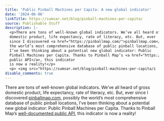 ```yaml
---
title: 'Public Pinball Machines per Capita: A new global indicator'
date: '2024-06-06'
linkTitle: https://sumsar.net/blog/pinball-machines-per-capita/
source: Publishable Stuff
description: |-
  <p>There are tons of well-known global indicators. We’ve all heard of gross
  domestic product, life expectancy, rate of literacy, etc. But, ever
  since I discovered <a href="https://pinballmap.com/">pinballmap.com</a>, possibly
  the world’s most comprehensive database of public pinball locations,
  I’ve been thinking about a potential new global indicator: Public
  Pinball Machines per Capita. Thanks to Pinball Map’s <a href="https://pinballmap.com/api/v1/docs/1.0.html">well-documented
  public API</a>, this indicator
  is now a reality!</p>
  <p> <img src="https://sumsar.net/blog/pinball-machines-per-capita/i ...
disable_comments: true
---
```

<p>There are tons of well-known global indicators. We’ve all heard of gross
domestic product, life expectancy, rate of literacy, etc. But, ever
since I discovered <a href="https://pinballmap.com/">pinballmap.com</a>, possibly
the world’s most comprehensive database of public pinball locations,
I’ve been thinking about a potential new global indicator: Public
Pinball Machines per Capita. Thanks to Pinball Map’s <a href="https://pinballmap.com/api/v1/docs/1.0.html">well-documented
public API</a>, this indicator
is now a reality!</p>
<p> <img src="https://sumsar.net/blog/pinball-machines-per-capita/i ...